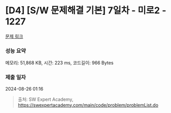 # [D4] [S/W 문제해결 기본] 7일차 - 미로2 - 1227 

[문제 링크](https://swexpertacademy.com/main/code/problem/problemDetail.do?contestProbId=AV14wL9KAGkCFAYD) 

### 성능 요약

메모리: 51,868 KB, 시간: 223 ms, 코드길이: 966 Bytes

### 제출 일자

2024-08-26 01:16



> 출처: SW Expert Academy, https://swexpertacademy.com/main/code/problem/problemList.do